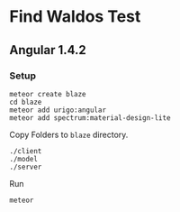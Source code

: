 # Find Waldos Test

## Angular 1.4.2

### Setup 

    meteor create blaze
    cd blaze
    meteor add urigo:angular
    meteor add spectrum:material-design-lite
    
Copy Folders to `blaze` directory.

    ./client
    ./model
    ./server
    
Run

    meteor
